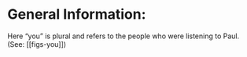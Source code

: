 # General Information:

Here “you” is plural and refers to the people who were listening to Paul. (See: [[figs-you]])